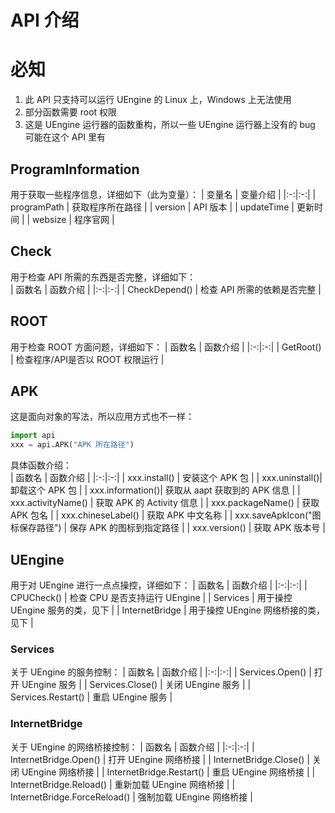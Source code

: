 # API 介绍
# 必知
1. 此 API 只支持可以运行 UEngine 的 Linux 上，Windows 上无法使用
2. 部分函数需要 root 权限
3. 这是 UEngine 运行器的函数重构，所以一些 UEngine 运行器上没有的 bug 可能在这个 API 里有
## ProgramInformation
用于获取一些程序信息，详细如下（此为变量）：
| 变量名 | 变量介绍 |
|:-:|:-:|
| programPath | 获取程序所在路径 |
| version | API 版本 |
| updateTime | 更新时间 |
| websize | 程序官网 |

## Check
用于检查 API 所需的东西是否完整，详细如下：  
| 函数名 | 函数介绍 |
|:-:|:-:|
| CheckDepend() | 检查 API 所需的依赖是否完整 |  

## ROOT
用于检查 ROOT 方面问题，详细如下：
| 函数名 | 函数介绍 |
|:-:|:-:|
| GetRoot() | 检查程序/API是否以 ROOT 权限运行 |

## APK
这是面向对象的写法，所以应用方式也不一样：
```python
import api
xxx = api.APK("APK 所在路径")
```
具体函数介绍：  
| 函数名 | 函数介绍 |
|:-:|:-:|
| xxx.install() | 安装这个 APK 包 |
| xxx.uninstall()| 卸载这个 APK 包 |
| xxx.information()| 获取从 aapt 获取到的 APK 信息 |
| xxx.activityName() | 获取 APK 的 Activity 信息 |
| xxx.packageName() | 获取 APK 包名 |
| xxx.chineseLabel() | 获取 APK 中文名称 |
| xxx.saveApkIcon("图标保存路径") | 保存 APK 的图标到指定路径 |
| xxx.version() | 获取 APK 版本号 |

## UEngine
用于对 UEngine 进行一点点操控，详细如下：
| 函数名 | 函数介绍 |
|:-:|:-:|
| CPUCheck() | 检查 CPU 是否支持运行 UEngine |
| Services | 用于操控 UEngine 服务的类，见下 |
| InternetBridge | 用于操控 UEngine 网络桥接的类，见下 |
### Services
关于 UEngine 的服务控制：
| 函数名 | 函数介绍 |
|:-:|:-:|
| Services.Open() | 打开 UEngine 服务 | 
| Services.Close() | 关闭 UEngine 服务 |
| Services.Restart() | 重启 UEngine 服务 |
### InternetBridge
关于 UEngine 的网络桥接控制：
| 函数名 | 函数介绍 |
|:-:|:-:|
| InternetBridge.Open() | 打开 UEngine 网络桥接 | 
| InternetBridge.Close() | 关闭 UEngine 网络桥接 |
| InternetBridge.Restart() | 重启 UEngine 网络桥接 |
| InternetBridge.Reload() | 重新加载 UEngine 网络桥接 |
| InternetBridge.ForceReload() | 强制加载 UEngine 网络桥接 |